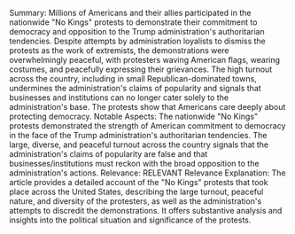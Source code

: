 Summary: Millions of Americans and their allies participated in the nationwide "No Kings" protests to demonstrate their commitment to democracy and opposition to the Trump administration's authoritarian tendencies. Despite attempts by administration loyalists to dismiss the protests as the work of extremists, the demonstrations were overwhelmingly peaceful, with protesters waving American flags, wearing costumes, and peacefully expressing their grievances. The high turnout across the country, including in small Republican-dominated towns, undermines the administration's claims of popularity and signals that businesses and institutions can no longer cater solely to the administration's base. The protests show that Americans care deeply about protecting democracy.
Notable Aspects: The nationwide "No Kings" protests demonstrated the strength of American commitment to democracy in the face of the Trump administration's authoritarian tendencies. The large, diverse, and peaceful turnout across the country signals that the administration's claims of popularity are false and that businesses/institutions must reckon with the broad opposition to the administration's actions.
Relevance: RELEVANT
Relevance Explanation: The article provides a detailed account of the "No Kings" protests that took place across the United States, describing the large turnout, peaceful nature, and diversity of the protesters, as well as the administration's attempts to discredit the demonstrations. It offers substantive analysis and insights into the political situation and significance of the protests.